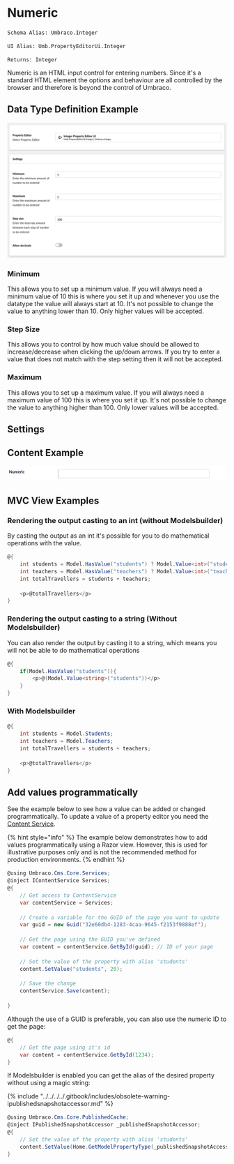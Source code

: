 # Numeric

`Schema Alias: Umbraco.Integer`

`UI Alias: Umb.PropertyEditorUi.Integer`

`Returns: Integer`

Numeric is an HTML input control for entering numbers. Since it's a standard HTML element the options and behaviour are all controlled by the browser and therefore is beyond the control of Umbraco.

## Data Type Definition Example

![Numeric Data Type Definition](images/numeric-datatype.png)

### Minimum

This allows you to set up a minimum value. If you will always need a minimum value of 10 this is where you set it up and whenever you use the datatype the value will always start at 10. It's not possible to change the value to anything lower than 10. Only higher values will be accepted.

### Step Size

This allows you to control by how much value should be allowed to increase/decrease when clicking the up/down arrows. If you try to enter a value that does not match with the step setting then it will not be accepted.

### Maximum

This allows you to set up a maximum value. If you will always need a maximum value of 100 this is where you set it up. It's not possible to change the value to anything higher than 100. Only lower values will be accepted.

## Settings

## Content Example

![Numeric Content Definition](../../../../../../10/umbraco-cms/fundamentals/backoffice/property-editors/built-in-property-editors/images/numeric-content.png)

## MVC View Examples

### Rendering the output casting to an int (without Modelsbuilder)

By casting the output as an int it's possible for you to do mathematical operations with the value.

```csharp
@{
    int students = Model.HasValue("students") ? Model.Value<int>("students") : 0;
    int teachers = Model.HasValue("teachers") ? Model.Value<int>("teachers") : 0;
    int totalTravellers = students + teachers;

    <p>@totalTravellers</p>
}
```

### Rendering the output casting to a string (Without Modelsbuilder)

You can also render the output by casting it to a string, which means you will not be able to do mathematical operations

```csharp
@{
    if(Model.HasValue("students")){
        <p>@(Model.Value<string>("students"))</p>
    }
}
```

### With Modelsbuilder

```csharp
@{
    int students = Model.Students;
    int teachers = Model.Teachers;
    int totalTravellers = students + teachers;

    <p>@totalTravellers</p>
}
```

## Add values programmatically

See the example below to see how a value can be added or changed programmatically. To update a value of a property editor you need the [Content Service](https://apidocs.umbraco.com/v15/csharp/api/Umbraco.Cms.Core.Services.ContentService.html).

{% hint style="info" %}
The example below demonstrates how to add values programmatically using a Razor view. However, this is used for illustrative purposes only and is not the recommended method for production environments.
{% endhint %}

```csharp
@using Umbraco.Cms.Core.Services;
@inject IContentService Services;
@{
    // Get access to ContentService
    var contentService = Services;

    // Create a variable for the GUID of the page you want to update
    var guid = new Guid("32e60db4-1283-4caa-9645-f2153f9888ef");

    // Get the page using the GUID you've defined
    var content = contentService.GetById(guid); // ID of your page

    // Set the value of the property with alias 'students'
    content.SetValue("students", 20);
    
    // Save the change
    contentService.Save(content);

}
```

Although the use of a GUID is preferable, you can also use the numeric ID to get the page:

```csharp
@{
    // Get the page using it's id
    var content = contentService.GetById(1234); 
}
```

If Modelsbuilder is enabled you can get the alias of the desired property without using a magic string:

{% include "../../../../.gitbook/includes/obsolete-warning-ipublishedsnapshotaccessor.md" %}

```csharp
@using Umbraco.Cms.Core.PublishedCache;
@inject IPublishedSnapshotAccessor _publishedSnapshotAccessor;
@{
    // Set the value of the property with alias 'students'
    content.SetValue(Home.GetModelPropertyType(_publishedSnapshotAccessor, x => x.Students).Alias, 20);
}
```
